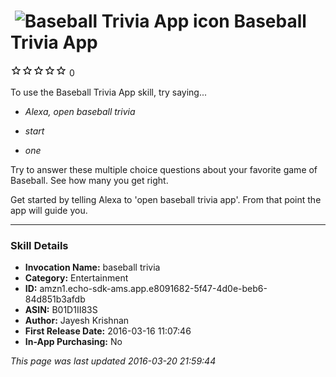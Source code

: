 # &nbsp;<img src="https://github.com/dale3h/alexa-skills-list/raw/master/skills/baseball-trivia-app/B01D1II83S/app_icon" alt="Baseball Trivia App icon" width="36"> Baseball Trivia App
![0 stars](../../../images/ic_star_border_black_18dp_1x.png)![0 stars](../../../images/ic_star_border_black_18dp_1x.png)![0 stars](../../../images/ic_star_border_black_18dp_1x.png)![0 stars](../../../images/ic_star_border_black_18dp_1x.png)![0 stars](../../../images/ic_star_border_black_18dp_1x.png) 0

To use the Baseball Trivia App skill, try saying...

* *Alexa, open baseball trivia*

* *start*

* *one*

Try to answer these multiple choice questions about your favorite game of Baseball. See how many you get right. 

Get started by telling Alexa to 'open baseball trivia app'. From that point the app will guide you.

***

### Skill Details

* **Invocation Name:** baseball trivia
* **Category:** Entertainment
* **ID:** amzn1.echo-sdk-ams.app.e8091682-5f47-4d0e-beb6-84d851b3afdb
* **ASIN:** B01D1II83S
* **Author:** Jayesh Krishnan
* **First Release Date:** 2016-03-16 11:07:46
* **In-App Purchasing:** No

*This page was last updated 2016-03-20 21:59:44*
